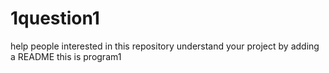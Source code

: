 # 1question1
help people interested in this repository understand your project by adding a README
this is program1
